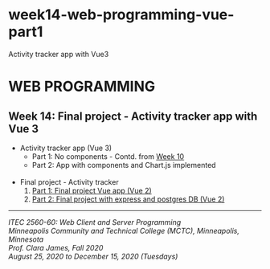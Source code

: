 # week14-web-programming-vue-part1

Activity tracker app with Vue3

<h1>WEB PROGRAMMING</h1>

<h2>Week 14: Final project - Activity tracker app with Vue 3</h2>

<ul>
  <li>
    Activity tracker app (Vue 3)
    <ul>
      <li>
        Part 1: No components - Contd. from <a href="https://github.com/myverdict/week10-web-programming-vue">Week 10</a>
      </li>
      <li>
        Part 2: App with components and Chart.js implemented
      </li>
    </ul>

  </li>

  <br>

  <li>
    Final project - Activity tracker
    <ol>
      <li>
        <a href="https://github.com/myverdict/ITEC-week14-final-project">
          Part 1: Final project Vue app (Vue 2)
        </a>
      </li>
      <li>
        <a href="https://github.com/myverdict/ITEC-final-project-activity-tracker-express-api">
          Part 2: Final project with express and postgres DB (Vue 2)
        </a>
      </li>
    </ol>
  </li>
</ul>

<hr />

<p>
  <i>
    ITEC 2560-60: Web Client and Server Programming
    <br />
    Minneapolis Community and Technical College (MCTC), Minneapolis, Minnesota
    <br />
    Prof. Clara James, Fall 2020
    <br />
    August 25, 2020 to December 15, 2020 (Tuesdays)
  </i>
</p>
